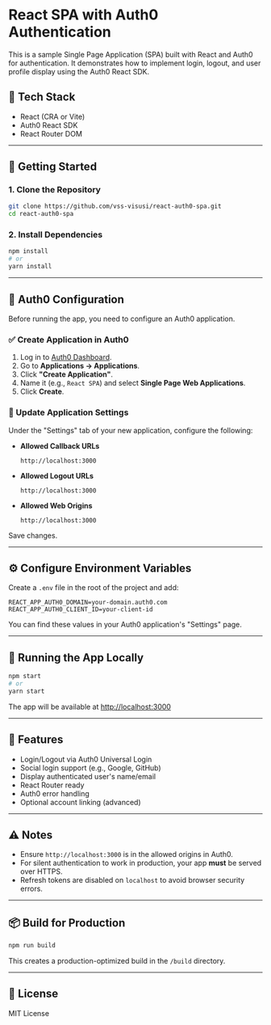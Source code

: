 # React SPA with Auth0 Authentication

This is a sample Single Page Application (SPA) built with React and Auth0 for authentication. It demonstrates how to implement login, logout, and user profile display using the Auth0 React SDK.

## 🧰 Tech Stack

- React (CRA or Vite)
- Auth0 React SDK
- React Router DOM

---

## 🚀 Getting Started

### 1. Clone the Repository

```bash
git clone https://github.com/vss-visusi/react-auth0-spa.git
cd react-auth0-spa
```

### 2. Install Dependencies

```bash
npm install
# or
yarn install
```

---

## 🔐 Auth0 Configuration

Before running the app, you need to configure an Auth0 application.

### ✅ Create Application in Auth0

1. Log in to [Auth0 Dashboard](https://manage.auth0.com).
2. Go to **Applications → Applications**.
3. Click **"Create Application"**.
4. Name it (e.g., `React SPA`) and select **Single Page Web Applications**.
5. Click **Create**.

### 🔧 Update Application Settings

Under the "Settings" tab of your new application, configure the following:

- **Allowed Callback URLs**
  ```
  http://localhost:3000
  ```
- **Allowed Logout URLs**
  ```
  http://localhost:3000
  ```
- **Allowed Web Origins**
  ```
  http://localhost:3000
  ```

Save changes.

---

## ⚙️ Configure Environment Variables

Create a `.env` file in the root of the project and add:

```env
REACT_APP_AUTH0_DOMAIN=your-domain.auth0.com
REACT_APP_AUTH0_CLIENT_ID=your-client-id
```

You can find these values in your Auth0 application's "Settings" page.

---

## 🏃 Running the App Locally

```bash
npm start
# or
yarn start
```

The app will be available at [http://localhost:3000](http://localhost:3000)

---

## 🔁 Features

- Login/Logout via Auth0 Universal Login
- Social login support (e.g., Google, GitHub)
- Display authenticated user's name/email
- React Router ready
- Auth0 error handling
- Optional account linking (advanced)

---

## ⚠️ Notes

- Ensure `http://localhost:3000` is in the allowed origins in Auth0.
- For silent authentication to work in production, your app **must** be served over HTTPS.
- Refresh tokens are disabled on `localhost` to avoid browser security errors.

---

## 📦 Build for Production

```bash
npm run build
```

This creates a production-optimized build in the `/build` directory.

---

## 📄 License

MIT License

